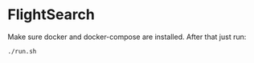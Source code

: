 # FlightSearch

Make sure docker and docker-compose are installed. After that just run:
```
./run.sh
```

